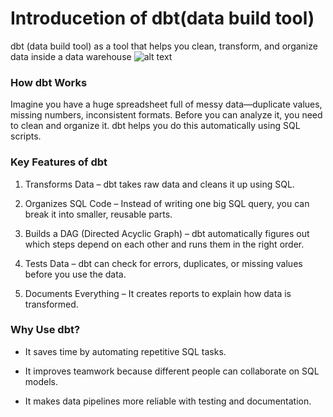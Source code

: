 # Introducetion of dbt(data build tool)
dbt (data build tool) as a tool that helps you clean, transform, and organize data inside a data warehouse
![alt text](https://github.com/Yaxin12/dbt_demo/tree/main/image/1.png)

### How dbt Works
Imagine you have a huge spreadsheet full of messy data—duplicate values, missing numbers, inconsistent formats. Before you can analyze it, you need to clean and organize it. dbt helps you do this automatically using SQL scripts.

### Key Features of dbt
1. Transforms Data – dbt takes raw data and cleans it up using SQL.

2. Organizes SQL Code – Instead of writing one big SQL query, you can break it into smaller, reusable parts.

3. Builds a DAG (Directed Acyclic Graph) – dbt automatically figures out which steps depend on each other and runs them in the right order.

4. Tests Data – dbt can check for errors, duplicates, or missing values before you use the data.

5. Documents Everything – It creates reports to explain how data is transformed.

### Why Use dbt?
* It saves time by automating repetitive SQL tasks.

* It improves teamwork because different people can collaborate on SQL models.

* It makes data pipelines more reliable with testing and documentation.
